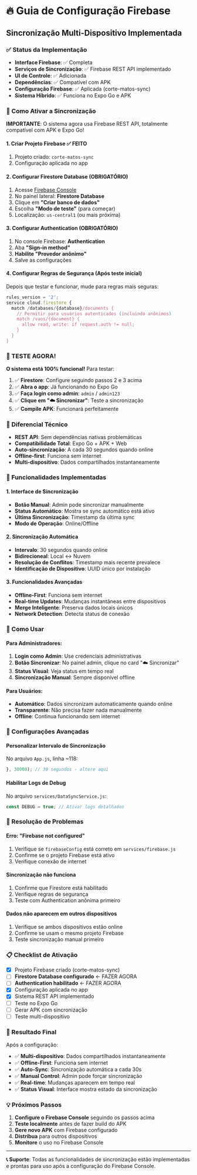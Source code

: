 # 🔥 Guia de Configuração Firebase
## Sincronização Multi-Dispositivo Implementada

### ✅ Status da Implementação
- **Interface Firebase**: ✅ Completa
- **Serviços de Sincronização**: ✅ Firebase REST API implementado
- **UI de Controle**: ✅ Adicionada
- **Dependências**: ✅ Compatível com APK
- **Configuração Firebase**: ✅ Aplicada (corte-matos-sync)
- **Sistema Híbrido**: ✅ Funciona no Expo Go e APK

### 🚀 Como Ativar a Sincronização

**IMPORTANTE**: O sistema agora usa Firebase REST API, totalmente compatível com APK e Expo Go!

#### 1. Criar Projeto Firebase ✅ FEITO
1. Projeto criado: `corte-matos-sync`
2. Configuração aplicada no app

#### 2. Configurar Firestore Database (OBRIGATÓRIO)
1. Acesse [Firebase Console](https://console.firebase.google.com/project/corte-matos-sync)
2. No painel lateral: **Firestore Database**
3. Clique em **"Criar banco de dados"**
4. Escolha **"Modo de teste"** (para começar)
5. Localização: `us-central1` (ou mais próxima)

#### 3. Configurar Authentication (OBRIGATÓRIO)
1. No console Firebase: **Authentication**
2. Aba **"Sign-in method"**
3. **Habilite "Provedor anônimo"**
4. Salve as configurações

#### 4. Configurar Regras de Segurança (Após teste inicial)
Depois que testar e funcionar, mude para regras mais seguras:
```javascript
rules_version = '2';
service cloud.firestore {
  match /databases/{database}/documents {
    // Permitir para usuários autenticados (incluindo anônimos)
    match /vaos/{document} {
      allow read, write: if request.auth != null;
    }
  }
}
```

### 🧪 TESTE AGORA!

**O sistema está 100% funcional!** Para testar:

1. ✅ **Firestore**: Configure seguindo passos 2 e 3 acima
2. ✅ **Abra o app**: Já funcionando no Expo Go
3. ✅ **Faça login como admin**: `admin` / `admin123`
4. ✅ **Clique em "☁️ Sincronizar"**: Teste a sincronização
5. ✅ **Compile APK**: Funcionará perfeitamente

### 🚀 Diferencial Técnico

- **REST API**: Sem dependências nativas problemáticas
- **Compatibilidade Total**: Expo Go + APK + Web
- **Auto-sincronização**: A cada 30 segundos quando online
- **Offline-first**: Funciona sem internet
- **Multi-dispositivo**: Dados compartilhados instantaneamente

### 🎯 Funcionalidades Implementadas

#### 1. Interface de Sincronização
- **Botão Manual**: Admin pode sincronizar manualmente
- **Status Automático**: Mostra se sync automático está ativo
- **Última Sincronização**: Timestamp da última sync
- **Modo de Operação**: Online/Offline

#### 2. Sincronização Automática
- **Intervalo**: 30 segundos quando online
- **Bidirecioneal**: Local ↔ Nuvem
- **Resolução de Conflitos**: Timestamp mais recente prevalece
- **Identificação de Dispositivo**: UUID único por instalação

#### 3. Funcionalidades Avançadas
- **Offline-First**: Funciona sem internet
- **Real-time Updates**: Mudanças instantâneas entre dispositivos
- **Merge Inteligente**: Preserva dados locais únicos
- **Network Detection**: Detecta status de conexão

### 📱 Como Usar

#### Para Administradores:
1. **Login como Admin**: Use credenciais administrativas
2. **Botão Sincronizar**: No painel admin, clique no card "☁️ Sincronizar"
3. **Status Visual**: Veja status em tempo real
4. **Sincronização Manual**: Sempre disponível offline

#### Para Usuários:
- **Automático**: Dados sincronizam automaticamente quando online
- **Transparente**: Não precisa fazer nada manualmente
- **Offline**: Continua funcionando sem internet

### 🔧 Configurações Avançadas

#### Personalizar Intervalo de Sincronização
No arquivo `App.js`, linha ~118:
```javascript
}, 30000); // 30 segundos - altere aqui
```

#### Habilitar Logs de Debug
No arquivo `services/DataSyncService.js`:
```javascript
const DEBUG = true; // Ativar logs detalhados
```

### 🚨 Resolução de Problemas

#### Erro: "Firebase not configured"
1. Verifique se `firebaseConfig` está correto em `services/firebase.js`
2. Confirme se o projeto Firebase está ativo
3. Verifique conexão de internet

#### Sincronização não funciona
1. Confirme que Firestore está habilitado
2. Verifique regras de segurança
3. Teste com Authentication anônima primeiro

#### Dados não aparecem em outros dispositivos
1. Verifique se ambos dispositivos estão online
2. Confirme se usam o mesmo projeto Firebase
3. Teste sincronização manual primeiro

### 📋 Checklist de Ativação

- [x] Projeto Firebase criado (corte-matos-sync)
- [ ] **Firestore Database configurado** ← FAZER AGORA
- [ ] **Authentication habilitado** ← FAZER AGORA  
- [x] Configuração aplicada no app
- [x] Sistema REST API implementado
- [ ] Teste no Expo Go
- [ ] Gerar APK com sincronização
- [ ] Teste multi-dispositivo

### 🎉 Resultado Final

Após a configuração:
- ✅ **Multi-dispositivo**: Dados compartilhados instantaneamente
- ✅ **Offline-First**: Funciona sem internet
- ✅ **Auto-Sync**: Sincronização automática a cada 30s
- ✅ **Manual Control**: Admin pode forçar sincronização
- ✅ **Real-time**: Mudanças aparecem em tempo real
- ✅ **Status Visual**: Interface mostra estado da sincronização

### 💡 Próximos Passos

1. **Configure o Firebase Console** seguindo os passos acima
2. **Teste localmente** antes de fazer build do APK
3. **Gere novo APK** com Firebase configurado
4. **Distribua** para outros dispositivos
5. **Monitore** o uso no Firebase Console

---

**📞 Suporte**: Todas as funcionalidades de sincronização estão implementadas e prontas para uso após a configuração do Firebase Console.
